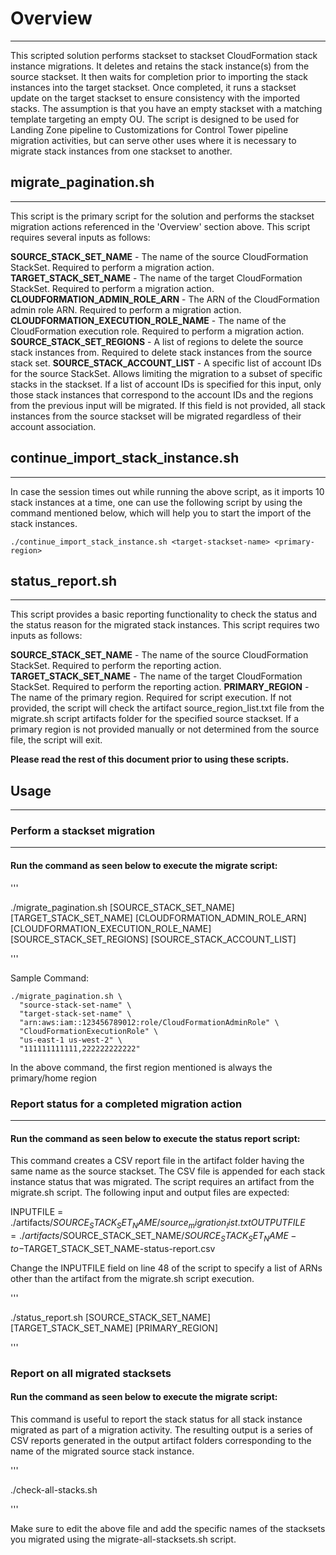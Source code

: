 # Overview
---

This scripted solution performs stackset to stackset CloudFormation stack instance migrations.  It deletes and retains the stack instance(s) from the source stackset.  It then waits for completion prior to importing the stack instances into the target stackset.  Once completed, it runs a stackset update on the target stackset to ensure consistency with the imported stacks.  The assumption is that you have an empty stackset with a matching template targeting an empty OU.  The script is designed to be used for Landing Zone pipeline to Customizations for Control Tower pipeline migration activities, but can serve other uses where it is necessary to migrate stack instances from one stackset to another.

## migrate_pagination.sh
---

This script is the primary script for the solution and performs the stackset migration actions referenced in the 'Overview' section above.  This script requires several inputs as follows:

**SOURCE_STACK_SET_NAME** - The name of the source CloudFormation StackSet.  Required to perform a migration action.
**TARGET_STACK_SET_NAME** - The name of the target CloudFormation StackSet.  Required to perform a migration action.
**CLOUDFORMATION_ADMIN_ROLE_ARN** - The ARN of the CloudFormation admin role ARN.  Required to perform a migration action.  
**CLOUDFORMATION_EXECUTION_ROLE_NAME** - The name of the CloudFormation execution role.  Required to perform a migration action.
**SOURCE_STACK_SET_REGIONS** - A list of regions to delete the source stack instances from.  Required to delete stack instances from the source stack set.
**SOURCE_STACK_ACCOUNT_LIST** - A specific list of account IDs for the source StackSet.  Allows limiting the migration to a subset of specific stacks in the stackset.  If a list of account IDs is specified for this input, only those stack instances that correspond to the account IDs and the regions from the previous input will be migrated.  If this field is not provided, all stack instances from the source stackset will be migrated regardless of their account association.

## continue_import_stack_instance.sh
---
In case the session times out while running the above script, as it imports 10 stack instances at a time, one can use the following script by using the command mentioned below, which will help you to start the import of the stack instances.

```
./continue_import_stack_instance.sh <target-stackset-name> <primary-region>
```

## status_report.sh
---

This script provides a basic reporting functionality to check the status and the status reason for the migrated stack instances.  This script requires two inputs as follows:

**SOURCE_STACK_SET_NAME** - The name of the source CloudFormation StackSet.  Required to perform the reporting action.
**TARGET_STACK_SET_NAME** - The name of the target CloudFormation StackSet.  Required to perform the reporting action.
**PRIMARY_REGION** - The name of the primary region.  Required for script execution.  If not provided, the script will check the artifact source_region_list.txt file from the migrate.sh script artifacts folder for the specified source stackset.  If a primary region is not provided manually or not determined from the source file, the script will exit.

**Please read the rest of this document prior to using these scripts.**

## Usage
---

### Perform a stackset migration
---

#### Run the command as seen below to execute the migrate script:

'''

./migrate_pagination.sh [SOURCE_STACK_SET_NAME] [TARGET_STACK_SET_NAME] [CLOUDFORMATION_ADMIN_ROLE_ARN] [CLOUDFORMATION_EXECUTION_ROLE_NAME] [SOURCE_STACK_SET_REGIONS] [SOURCE_STACK_ACCOUNT_LIST]

'''

Sample Command:
```
./migrate_pagination.sh \
  "source-stack-set-name" \
  "target-stack-set-name" \
  "arn:aws:iam::123456789012:role/CloudFormationAdminRole" \
  "CloudFormationExecutionRole" \
  "us-east-1 us-west-2" \
  "111111111111,222222222222"
```

In the above command, the first region mentioned is always the primary/home region

### Report status for a completed migration action
---

#### Run the command as seen below to execute the status report script:

This command creates a CSV report file in the artifact folder having the same name as the source stackset.  The CSV file is appended for each stack instance status that was migrated.  The script requires an artifact from the migrate.sh script.  The following input and output files are expected:

INPUTFILE = ./artifacts/$SOURCE_STACK_SET_NAME/source_migration_list.txt
OUTPUTFILE = ./artifacts/$SOURCE_STACK_SET_NAME/$SOURCE_STACK_SET_NAME-to-$TARGET_STACK_SET_NAME-status-report.csv

Change the INPUTFILE field on line 48 of the script to specify a list of ARNs other than the artifact from the migrate.sh script execution.

'''

./status_report.sh [SOURCE_STACK_SET_NAME] [TARGET_STACK_SET_NAME] [PRIMARY_REGION]

'''


### Report on all migrated stacksets

#### Run the command as seen below to execute the migrate script:

This command is useful to report the stack status for all stack instance migrated as part of a migration activity.  The resulting output is a series of CSV reports generated in the output artifact folders corresponding to the name of the migrated source stack instance.  

'''

./check-all-stacks.sh

'''

Make sure to edit the above file and add the specific names of the stacksets you migrated using the migrate-all-stacksets.sh script.
